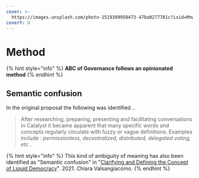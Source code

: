 ```yaml
---
cover: >-
  https://images.unsplash.com/photo-1519389950473-47ba0277781c?ixid=MnwxMjA3fDB8MHxwaG90by1wYWdlfHx8fGVufDB8fHx8&ixlib=rb-1.2.1&auto=format&fit=crop&w=2970&q=80
coverY: 0
---
```


# Method

{% hint style="info" %}
**ABC of Governance follows an opinionated method**
{% endhint %}

## Semantic confusion

In the original proposal the following was identified ..

> After researching, preparing, presenting and facilitating conversations in Catalyst it became apparent that many specific words and concepts regularly circulate with fuzzy or vague definitions. Examples include : _permissionless, decentralized, distributed, delegated voting, etc ._

{% hint style="info" %}
This kind of ambiguity of meaning has also been identified as "Semantic confusion" in "[Clarifying and Defining the Concept of Liquid Democracy](https://onlinelibrary.wiley.com/doi/full/10.1111/spsr.12486)". 2021. Chiara Valsangiacomo.
{% endhint %}
